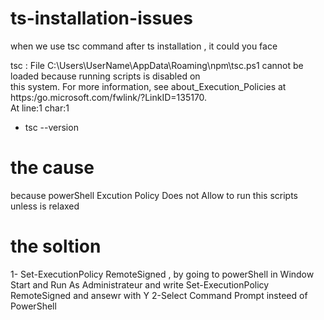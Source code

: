 # ts-installation-issues

when we use tsc command after ts installation ,
it could you face 

tsc : File C:\Users\UserName\AppData\Roaming\npm\tsc.ps1 cannot be loaded because running scripts is disabled on    
this system. For more information, see about_Execution_Policies at https:/go.microsoft.com/fwlink/?LinkID=135170.  
At line:1 char:1
+ tsc --version

# the cause 
because powerShell Excution Policy Does not Allow to run this scripts unless is relaxed
# the soltion 
1- Set-ExecutionPolicy RemoteSigned , by going to powerShell in Window Start and Run As Administrateur and write Set-ExecutionPolicy RemoteSigned and ansewr with Y
2-Select Command Prompt insteed of PowerShell 
